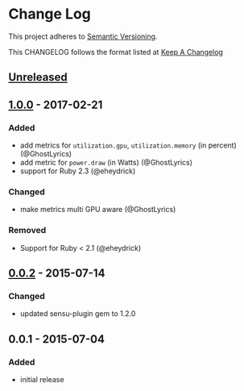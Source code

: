 # Change Log
This project adheres to [Semantic Versioning](http://semver.org/).

This CHANGELOG follows the format listed at [Keep A Changelog](http://keepachangelog.com/)

## [Unreleased]

## [1.0.0] - 2017-02-21
### Added
- add metrics for `utilization.gpu`, `utilization.memory` (in percent) (@GhostLyrics)
- add metric for `power.draw` (in Watts) (@GhostLyrics)
- support for Ruby 2.3 (@eheydrick)

### Changed
- make metrics multi GPU aware (@GhostLyrics)

### Removed
- Support for Ruby < 2.1 (@eheydrick)

## [0.0.2] - 2015-07-14
### Changed
- updated sensu-plugin gem to 1.2.0

## 0.0.1 - 2015-07-04
### Added
- initial release

[Unreleased]: https://github.com/sensu-plugins/sensu-plugins-nvidia/compare/1.0.0...HEAD
[1.0.0]: https://github.com/sensu-plugins/sensu-plugins-nvidia/compare/0.0.2...1.0.0
[0.0.2]: https://github.com/sensu-plugins/sensu-plugins-nvidia/compare/0.0.1...0.0.2
